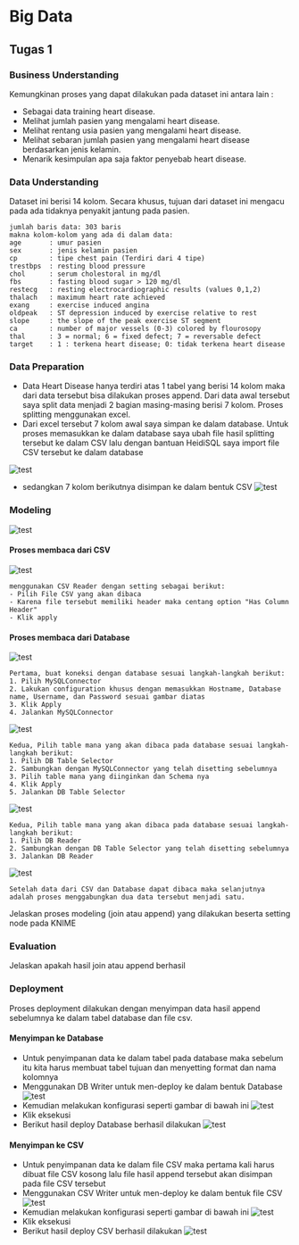 # Big Data
## Tugas 1

### Business Understanding
Kemungkinan proses yang dapat dilakukan pada dataset ini antara lain :
  - Sebagai data training heart disease.
  - Melihat jumlah pasien yang mengalami heart disease.
  - Melihat rentang usia pasien yang mengalami heart disease.
  - Melihat sebaran jumlah pasien yang mengalami heart disease berdasarkan jenis kelamin.
  - Menarik kesimpulan apa saja faktor penyebab heart disease.


### Data Understanding
Dataset ini berisi 14 kolom. Secara khusus, tujuan dari dataset ini mengacu pada ada tidaknya penyakit jantung pada pasien.
```
jumlah baris data: 303 baris 
makna kolom-kolom yang ada di dalam data:
age       : umur pasien
sex       : jenis kelamin pasien
cp        : tipe chest pain (Terdiri dari 4 tipe)
trestbps  : resting blood pressure
chol      : serum cholestoral in mg/dl 
fbs       : fasting blood sugar > 120 mg/dl
restecg   : resting electrocardiographic results (values 0,1,2)
thalach   : maximum heart rate achieved 
exang     : exercise induced angina 
oldpeak   : ST depression induced by exercise relative to rest 
slope     : the slope of the peak exercise ST segment 
ca        : number of major vessels (0-3) colored by flourosopy 
thal      : 3 = normal; 6 = fixed defect; 7 = reversable defect
target    : 1 : terkena heart disease; 0: tidak terkena heart disease
```

### Data Preparation

  - Data Heart Disease hanya terdiri atas 1 tabel yang berisi 14 kolom maka dari data tersebut bisa dilakukan proses append. Dari data awal tersebut saya split data menjadi 2 bagian masing-masing berisi 7 kolom. Proses splitting menggunakan excel. 
  - Dari excel tersebut 7 kolom awal saya simpan ke dalam database. Untuk proses memasukkan ke dalam database saya ubah file hasil splitting tersebut ke dalam CSV lalu dengan bantuan HeidiSQL saya import file CSV tersebut ke dalam database 
  
![test](/screenshot/DB_split.JPG)
  - sedangkan 7 kolom berikutnya disimpan ke dalam bentuk CSV 
![test](/screenshot/CSV_split.JPG)

### Modeling

![test](/screenshot/workflow.JPG)
#### Proses membaca dari CSV
![test](/screenshot/CSV_Reader_setting.JPG)
```
menggunakan CSV Reader dengan setting sebagai berikut:
- Pilih File CSV yang akan dibaca
- Karena file tersebut memiliki header maka centang option "Has Column Header"
- Klik apply
```

#### Proses membaca dari Database
![test](/screenshot/SQL_Connect_setting.JPG)
```
Pertama, buat koneksi dengan database sesuai langkah-langkah berikut:
1. Pilih MySQLConnector
2. Lakukan configuration khusus dengan memasukkan Hostname, Database name, Username, dan Password sesuai gambar diatas
3. Klik Apply
4. Jalankan MySQLConnector
```
![test](/screenshot/DB_Selector_setting.JPG)
```
Kedua, Pilih table mana yang akan dibaca pada database sesuai langkah-langkah berikut:
1. Pilih DB Table Selector
2. Sambungkan dengan MySQLConnector yang telah disetting sebelumnya
3. Pilih table mana yang diinginkan dan Schema nya
4. Klik Apply
5. Jalankan DB Table Selector
```
![test](/screenshot/DB_Reader_setting.JPG)
```
Kedua, Pilih table mana yang akan dibaca pada database sesuai langkah-langkah berikut:
1. Pilih DB Reader
2. Sambungkan dengan DB Table Selector yang telah disetting sebelumnya
3. Jalankan DB Reader
```
![test](/screenshot/Append_setting.JPG)
```
Setelah data dari CSV dan Database dapat dibaca maka selanjutnya adalah proses menggabungkan dua data tersebut menjadi satu.
```

Jelaskan proses modeling (join atau append) yang dilakukan beserta setting node pada KNIME

### Evaluation

Jelaskan apakah hasil join atau append berhasil

### Deployment

Proses deployment dilakukan dengan menyimpan data hasil append sebelumnya ke dalam tabel database dan file csv.

#### Menyimpan ke Database
  - Untuk penyimpanan data ke dalam tabel pada database maka sebelum itu kita harus membuat tabel tujuan dan menyetting format dan nama kolomnya
  - Menggunakan DB Writer untuk men-deploy ke dalam bentuk Database
  ![test](/screenshot/DB_Writer.JPG)
  - Kemudian melakukan konfigurasi seperti gambar di bawah ini
  ![test](/screenshot/DB_Writer_settingJPG.JPG)
  - Klik eksekusi
  - Berikut hasil deploy Database berhasil dilakukan
  ![test](/screenshot/DB_hasil.JPG)
  
#### Menyimpan ke CSV
 
  - Untuk penyimpanan data ke dalam file CSV maka pertama kali harus dibuat file CSV kosong lalu file hasil append tersebut akan disimpan pada file CSV tersebut
  - Menggunakan CSV Writer untuk men-deploy ke dalam bentuk file CSV
  ![test](/screenshot/CSV_Writer.JPG)
  - Kemudian melakukan konfigurasi seperti gambar di bawah ini
  ![test](/screenshot/CSV_Writer_setting.JPG)
  - Klik eksekusi
  - Berikut hasil deploy CSV berhasil dilakukan
  ![test](/screenshot/csv_hasil.JPG)


